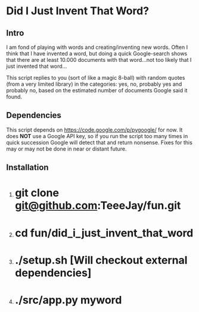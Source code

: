 Did I Just Invent That Word?
=============================

Intro
------------------------
I am fond of playing with words and creating/inventing new words. Often I think that I have invented a word, but doing a quick Google-search shows that there are at least 10.000 documents with that word...not too likely that I just invented that word...

This script replies to you (sort of like a magic 8-ball) with random quotes (from a very limited library) in the categories: yes, no, probably yes and probably no, based on the estimated number of documents Google said it found.

Dependencies
------------------------

This script depends on https://code.google.com/p/pygoogle/ for now. It does **NOT** use a Google API key, so if you run the script too many times in quick succession Google will detect that and return nonsense. Fixes for this may or may not be done in near or distant future.

Installation
------------------------

1. # git clone git@github.com:TeeeJay/fun.git
2. # cd fun/did_i_just_invent_that_word
3. # ./setup.sh [Will checkout external dependencies]
4. # ./src/app.py myword

